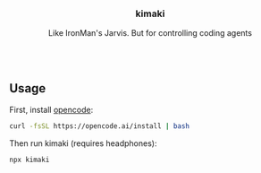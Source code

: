 <div align='center'>
    <br/>
    <br/>
    <h3>kimaki</h3>
    <p>Like IronMan's Jarvis. But for controlling coding agents</p>
    <br/>
    <br/>
</div>

## Usage

First, install [opencode](https://github.com/sst/opencode):

```bash
curl -fsSL https://opencode.ai/install | bash
```

Then run kimaki (requires headphones):

```bash
npx kimaki
```
